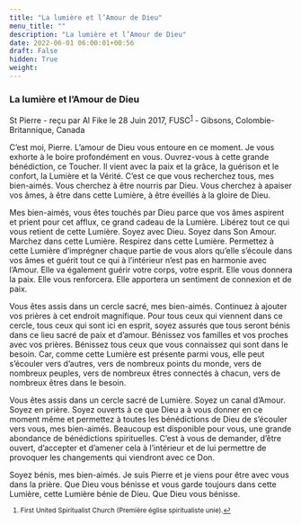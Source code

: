 ```yaml
---
title: "La lumière et l’Amour de Dieu"
menu_title: ""
description: "La lumière et l’Amour de Dieu"
date: 2022-06-01 06:00:01+00:56
draft: False
hidden: True
weight:
---
```

### La lumière et l’Amour de Dieu

St Pierre - reçu par Al Fike le 28 Juin 2017, FUSC<sup id=”a1”>[1](#f1)</sup> - Gibsons, Colombie-Britannique, Canada

C’est moi, Pierre. L’amour de Dieu vous entoure en ce moment. Je vous exhorte à le boire profondément en vous. Ouvrez-vous à cette grande bénédiction, ce Toucher. Il vient avec la paix et la grâce, la guérison et le confort, la Lumière et la Vérité. C’est ce que vous recherchez tous, mes bien-aimés. Vous cherchez à être nourris par Dieu. Vous cherchez à apaiser vos âmes, à être dans cette Lumière, à être éveillés à la gloire de Dieu.

Mes bien-aimés, vous êtes touchés par Dieu parce que vos âmes aspirent et prient pour cet afflux, ce grand cadeau de la Lumière. Libérez tout ce qui vous retient de cette Lumière. Soyez avec Dieu. Soyez dans Son Amour. Marchez dans cette Lumière. Respirez dans cette Lumière. Permettez à cette Lumière d’imprégner chaque partie de vous alors qu’elle s’écoule dans vos âmes et guérit tout ce qui à l’intérieur n’est pas en harmonie avec l’Amour. Elle va également guérir votre corps, votre esprit. Elle vous donnera la paix. Elle vous renforcera. Elle apportera un sentiment de connexion et de paix.

Vous êtes assis dans un cercle sacré, mes bien-aimés. Continuez à ajouter vos prières à cet endroit magnifique. Pour tous ceux qui viennent dans ce cercle, tous ceux qui sont ici en esprit, soyez assurés que tous seront bénis dans ce lieu sacré de paix et d’amour. Bénissez vos familles et vos proches avec vos prières. Bénissez tous ceux que vous connaissez qui sont dans le besoin. Car, comme cette Lumière est présente parmi vous, elle peut s’écouler vers d’autres, vers de nombreux points du monde, vers de nombreux peuples, vers de nombreux êtres connectés à chacun, vers de nombreux êtres dans le besoin.

Vous êtes assis dans un cercle sacré de Lumière. Soyez un canal d’Amour. Soyez en prière. Soyez ouverts à ce que Dieu a à vous donner en ce moment même et permettez à toutes les bénédictions de Dieu de s’écouler vers vous, mes bien-aimés. Beaucoup est disponible pour vous, une grande abondance de bénédictions spirituelles. C’est à vous de demander, d’être ouvert, d’accepter et d’amener cela à l’intérieur et de lui permettre de provoquer les changements qui viendront avec ce Don.

Soyez bénis, mes bien-aimés. Je suis Pierre et je viens pour être avec vous dans la prière. Que Dieu vous bénisse et vous garde toujours dans cette Lumière, cette Lumière bénie de Dieu. Que Dieu vous bénisse.
<small>

1. <large id=”f1”> First United Spiritualist Church (Première église spiritualiste unie).[↩](#a1)





